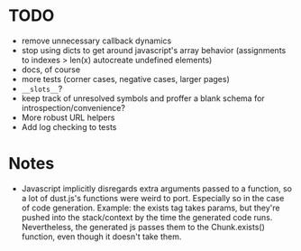 # TODO

* remove unnecessary callback dynamics
* stop using dicts to get around javascript's array behavior
  (assignments to indexes > len(x) autocreate undefined elements)
* docs, of course
* more tests (corner cases, negative cases, larger pages)
* `__slots__`?
* keep track of unresolved symbols and proffer a blank schema for
  introspection/convenience?
* More robust URL helpers
* Add log checking to tests

# Notes
 * Javascript implicitly disregards extra arguments passed
 to a function, so a lot of dust.js's functions were weird
 to port. Especially so in the case of code generation.
 Example: the exists tag takes params, but they're pushed into
 the stack/context by the time the generated code runs. Nevertheless,
 the generated js passes them to the Chunk.exists() function, even
 though it doesn't take them.
